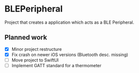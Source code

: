 # BLEPeripheral
Project that creates a application which acts as a BLE Peripheral.

## Planned work
- [x] Minor project restructure
- [x] Fix crash on newer iOS versions (Bluetooth desc. missing)
- [ ] Move project to SwiftUI
- [ ] Implement GATT standard for a thermometer
